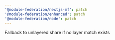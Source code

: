```yaml
---
'@module-federation/nextjs-mf': patch
'@module-federation/enhanced': patch
'@module-federation/node': patch
---
```


Fallback to unlayered share if no layer match exists
